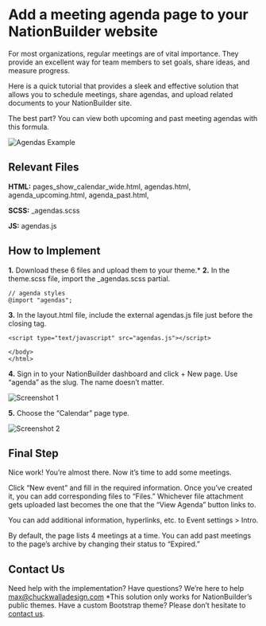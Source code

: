 # Add a meeting agenda page to your NationBuilder website
For most organizations, regular meetings are of vital importance. They provide an excellent way for team members to set goals, share ideas, and measure progress.

Here is a quick tutorial that provides a sleek and effective solution that allows you to schedule meetings, share agendas, and upload related documents to your NationBuilder site.

The best part? You can view both upcoming and past meeting agendas with this formula.

![Agendas Example](/maxcoyote/nationbuilder-agenda-page/blob/master/agendas-example.png?raw=true)

## Relevant Files
**HTML:** pages_show_calendar_wide.html, agendas.html, agenda_upcoming.html, agenda_past.html, 

**SCSS:** _agendas.scss

**JS:** agendas.js

## How to Implement
**1.** Download these 6 files and upload them to your theme.*
**2.** In the theme.scss file, import the _agendas.scss partial.
```
// agenda styles
@import "agendas";
```
**3.** In the layout.html file, include the external agendas.js file just before the closing </body> tag.
```
<script type="text/javascript" src="agendas.js"></script>

</body>
</html>
```
**4.** Sign in to your NationBuilder dashboard and click + New page. Use “agenda” as the slug. The name doesn’t matter.

![Screenshot 1](/maxcoyote/nationbuilder-agenda-page/blob/master/screenshot-1.png?raw=true)

**5.** Choose the “Calendar” page type.

![Screenshot 2](maxcoyote/nationbuilder-agenda-page/blob/master/screenshot-2.png?raw=true)

## Final Step
Nice work! You’re almost there. Now it’s time to add some meetings.

Click “New event” and fill in the required information. Once you’ve created it, you can add corresponding files to “Files.” Whichever file attachment gets uploaded last becomes the one that the “View Agenda” button links to.

You can add additional information, hyperlinks, etc. to Event settings > Intro.

By default, the page lists 4 meetings at a time. You can add past meetings to the page’s archive by changing their status to “Expired.”

## Contact Us
Need help with the implementation? Have questions? We’re here to help [max@chuckwalladesign.com](mailto:max@chuckwalladesign.com)
*This solution only works for NationBuilder’s public themes. Have a custom Bootstrap theme? Please don’t hesitate to [contact us](mailto:max@chuckwalladesign.com).
